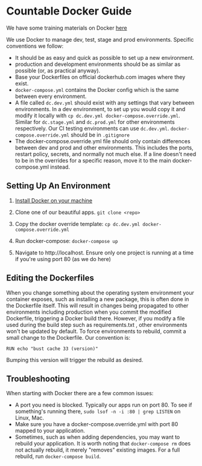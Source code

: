 
# Countable Docker Guide

We have some training materials on Docker [here](./DOCKER_TRAINING.md)

We use Docker to manage dev, test, stage and prod environments. Specific conventions we follow:

  * It should be as easy and quick as possible to set up a new environment.
  * production and development environments should be as similar as possible (or, as practical anyway).
  * Base your Dockerfiles on official dockerhub.com images where they exist.
  * `docker-compose.yml` contains the Docker config which is the same between every environment.
  * A file called `dc.dev.yml` should exist with any settings that vary between environments. In a dev environment, to set up you would copy it and modify it locally with `cp dc.dev.yml docker-compose.override.yml`. Similar for `dc.stage.yml` and `dc.prod.yml` for other environments respectively. Our CI testing environments can use `dc.dev.yml`. `docker-compose.override.yml` should be in `.gitignore`
  * The docker-compose.override.yml file should only contain differences between dev and prod and other environments. This includes the ports, restart policy, secrets, and normally not much else. If a line doesn't need to be in the overrides for a specific reason, move it to the main docker-compose.yml instead.

## Setting Up An Environment

1. [Install Docker on your machine](https://docs.docker.com/engine/installation/)

2. Clone one of our beautiful apps. `git clone <repo>`

3. Copy the docker override template: `cp dc.dev.yml docker-compose.override.yml`

4. Run docker-compose: `docker-compose up`

5. Navigate to http://localhost. Ensure only one project is running at a time if you're using port 80 (as we do here)


## Editing the Dockerfiles

When you change something about the operating system environment your container exposes, such as installing a new package, this is often done in the Dockerfile itself. This will result in changes being propagated to other environments including production when you commit the modified Dockerfile, triggering a Docker build there. However, if you modify a file used during the build step such as requirements.txt , other environments won't be updated by default. To force environments to rebuild, commit a small change to the Dockerfile. Our convention is:

```
RUN echo "bust cache 33 (version)"
```

Bumping this version will trigger the rebuild as desired.

## Troubleshooting

When starting with Docker there are a few common issues:

  * A port you need is blocked. Typically our apps run on port 80. To see if something's running there, `sudo lsof -n -i :80 | grep LISTEN` on Linux, Mac.
  * Make sure you have a docker-compose.override.yml with port 80 mapped to your application.
  * Sometimes, such as when adding dependencies, you may want to rebuild your application. It is worth noting that `docker-compose rm` does not actually rebuild, it merely "removes" existing images. For a full rebuild, run `docker-compose build`.

